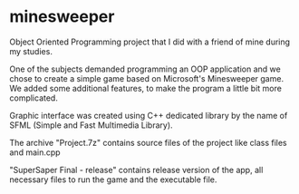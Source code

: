 # minesweeper
Object Oriented Programming project that I did with a friend of mine during my studies.

One of the subjects demanded programming an OOP application and we chose to create a simple game based on Microsoft's Minesweeper game. We added some additional features, to make the program a little bit more complicated.

Graphic interface was created using C++ dedicated library by the name of SFML (Simple and Fast Multimedia Library).

The archive "Project.7z" contains source files of the project like class files and main.cpp

"SuperSaper Final - release" contains release version of the app, all necessary files to run the game and the executable file.

